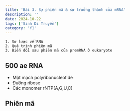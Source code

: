 ```yaml
---
title: 'Bài 3. Sự phiên mã & sự trưởng thành của mRNA'
description: ''
date: 2024-10-22
tags: ['Sinh Di Truyền']
category: 'Y1'
---
```



```markmap
1. Sơ lược về RNA
2. Quá trình phiên mã
3. Biến đổi sau phiên mã của premRNA ở eukaryote
```

## 500 ae RNA

* Một mạch polyribonucleotide
* Đường ribose
* Các monomer rNTP(A,G,U,C)

## Phiên mã
<!-- ## Bài 4. Sinh tổng hợp protein

```markmap
1. Amino acid
2. Sự dịch mã tổng hợp protein
3. Chất ức chế dịch mã
```

## Bài 5. Sự gấp cuộn protein

```markmap
1. Amino acid và các bậc cấu trúc của protein
2. Chaperone
3. Một số hình dạng của protein trong 3D
4. Các protein gấp cuộn bất thường -->
```

